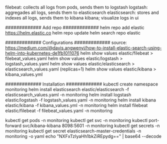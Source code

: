 
filebeat: collects all logs from pods, sends them to logstash
logstash: aggregades all logs, sends them to elasticsearch
elasticsearch: stores and indexes all logs, sends them to kibana
kibana; visualize logs in ui

#############
Add repo
#############
helm repo add elastic https://helm.elastic.co
helm repo update
helm search repo elastic

#############
Configurations
#############
source: https://medium.com/@davis.angwenyi/how-to-install-elastic-search-using-helm-into-kubernetes-de1fb1011076
helm show values elastic/filebeat > filebeat_values.yaml
helm show values elastic/logstash > logstash_values.yaml
helm show values elastic/elasticsearch > elasticsearch_values.yaml (replicas=1)
helm show values elastic/kibana > kibana_values.yml

#############
Installation
#############
kubectl create namespace monitoring
helm install elasticsearch elastic/elasticsearch -f elasticsearch_values.yaml -n monitoring
helm install logstash elastic/logstash -f logstash_values.yaml -n monitoring
helm install kibana elastic/kibana -f kibana_values.yml -n monitoring
helm install filebeat elastic/filebeat -f filebeat_values.yaml -n monitoring

kubectl get pods -n monitoring
kubectl get svc -n monitoring
kubectl port-forward svc/kibana-kibana 8098:5601 -n monitoring
kubectl get secrets -n monitoring
kubectl get secret elasticsearch-master-credentials -n monitoring -o yaml
echo "NXFxTzIyaHh1bkZiREpydg==" | base64 --decode
